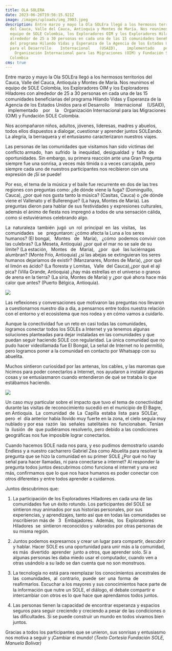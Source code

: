 ```yaml
---
title: OLA SOLERA
date: 2023-06-26T19:56:15.921Z
image: /images/uploads/img_3903.jpeg
description: Entre marzo y mayo la Ola SOLEra llegó a los hermosos territorios
  del Cauca, Valle del Cauca, Antioquia y Montes de María. Nos reunimos el
  equipo de SOLE Colombia, los Exploradores OIM y los Exploradores Hiladores con
  alrededor de 25 a 30 personas en cada una de las 15 comunidades beneﬁciarias
  del programa Hilando Vidas y Esperanza de la Agencia de los Estados Unidos
  para el Desarrollo    Internacional    (USAID),    implementado    por    la 
    Organización Internacional para las Migraciones (OIM) y F﻿undación SOLE
  Colombia
cms: true
---
```

Entre marzo y mayo la Ola SOLEra llegó a los hermosos territorios del Cauca, Valle del Cauca, Antioquia y Montes de María. Nos reunimos el equipo de SOLE Colombia, los Exploradores OIM y los Exploradores Hiladores con alrededor de 25 a 30 personas en cada una de las 15 comunidades beneﬁciarias del programa Hilando Vidas y Esperanza de la Agencia de los Estados Unidos para el Desarrollo    Internacional    (USAID),    implementado    por    la    Organización Internacional para las Migraciones (OIM) y F﻿undación SOLE Colombia.



Nos acompañaron niños, adultos, jóvenes, lideresas, madres y abuelos, todos ellos dispuestos a dialogar, cuestionar y aprender juntos SOLEando. La alegría, la berraquera y el entusiasmo caracterizaron nuestros viajes.

Las personas de las comunidades que visitamos han sido víctimas del conﬂicto armado,  han  sufrido  la  inequidad,  desigualdad  y  falta  de oportunidades. Sin embargo, su primera reacción ante una Gran Pregunta siempre fue una sonrisa, a veces más tímida o a veces carcajada, pero siempre cada uno de nuestros participantes nos recibieron con una expresión de ¡Sí se puede!

Por eso, el tema de la música y el baile fue recurrente en dos de las tres regiones con preguntas como: ¿de dónde viene la fuga? (Dominguillo, Cauca), ¿por qué nos gusta tanto la música? (Casitas, Cauca) o ¿de dónde viene el Vallenato y el Bullerengue? (La haya, Montes de María). Las preguntas dieron para hablar de sus festividades y expresiones culturales, además el ánimo de ﬁesta nos impregnó a todos de una sensación cálida, como si estuviéramos celebrando algo.

La  naturaleza  también  jugó  un  rol  principal  en  las  visitas,   las   comunidades   se   preguntaron: ¿cómo afecta la Luna a los seres humanos? (El bongal,   Montes   de   María),   ¿cómo  podemos convivir con las culebras? (La Meseta, Antioquia) ¿por qué el mar no se sale de su límite? (La estación,   Montes   de   María),   ¿por   qué   las luciérnagas alumbran? (Monte Frío, Antioquia) ¿si las abejas se extinguieran los seres humanos dejaríamos de existir? (Manzanares, Montes de María), ¿por qué el limón es ácido? (La ﬂoresta y Lomitas,  Valle  del Cauca),¿por qué el ají pica? (Villa Grande, Antioquia) ¿hay más estrellas en el universo o granos de arena en la tierra? (La siria, Montes de María) y ¿por qué ahora hace más calor que antes? (Puerto Bélgica, Antioquia). 

![](/images/uploads/img_4126.jpeg)

Las reﬂexiones y conversaciones que motivaron las preguntas nos llevaron a cuestionarnos nuestro día a día, a pensarnos entre todos nuestra relación con el entorno y el ecosistema que nos rodea y en cómo vamos a cuidarlo.

Aunque la conectividad fue un reto en casi todas las comunidades, logramos conectar todos los SOLEs a Internet y ya tenemos algunas soluciones planteadas para dejar instaladas en las comunidades y que puedan seguir haciendo SOLE con regularidad. La única comunidad que no pudo hacer videollamada fue El Bongal, La señal de Internet no lo permitió, pero logramos poner a la comunidad en contacto por Whatsapp con su abuelita.

Muchos sintieron curiosidad por las antenas, los cables, y las maromas que hicimos para poder conectarlos a Internet, nos ayudaron a instalar algunas cosas y se entusiasmaron cuando entendieron de qué se trataba lo que estábamos haciendo.

![](/images/uploads/img_4161.jpeg)

Un caso muy particular sobre el impacto que tuvo el tema de conectividad durante las visitas de reconocimiento sucedió en el municipio de El Bagre, en Antioquia.  La  comunidad  de  La  Capilla  estaba  lista  para  SOLEar,  pero  el  día anterior había llovido muy fuerte en la zona, el cielo seguía muy nublado y por esa  razón  las  señales  satelitales  no  funcionaban.  Tenían  la  ilusión  de  que pudiéramos resolverlo, pero debido a las condiciones geográﬁcas nos fue imposible lograr conectarlos.

Cuando hacemos SOLE nada nos para, y eso pudimos demostrarlo usando Endless y a nuestro cacharrero Gabriel Zea como Abuelita para resolver la pregunta que se hizo la comunidad en su primer SOLE ¿Por qué no hay señal para hacer llamadas, ni para conectarse a internet? Al responder la pregunta todos juntos descubrimos cómo funciona el internet y una vez más, conﬁrmamos que lo que nos hace humanos es poder conectar con otros diferentes y entre todos aprender a cuidarnos.

Juntos descubrimos que:

1. La participación de los Exploradores Hiladores en cada una de las comunidades fue un éxito rotundo. Los participantes del SOLE se sintieron muy animados por sus historias personales, por sus experiencias, y aprendizajes, tanto así que en todas las comunidades se inscribieron más de   3   Embajadores.  Además,  los  Exploradores  Hiladores  se  sintieron reconocidos y valorados por otras personas de su misma región.

2. Juntos podemos expresarnos y crear un lugar para compartir, descubrir y hablar. Hacer SOLE es una oportunidad para unir más a la comunidad, es más  divertido  aprender  junto a otros, que aprender solo. Si a algunas personas les daba miedo usar el computador, cuando ven a otras usándolo a su lado se dan cuenta que no son monstruos.

3. La tecnología no está para reemplazar los conocimientos ancestrales de las  comunidades,  al  contrario,  puede  ser  una  forma  de  reaﬁrmarlos. Escuchar a los mayores y sus conocimientos hace parte de la información que nutre un SOLE, el diálogo, el debate compartir e intercambiar con otros es lo que hace que aprendamos todos juntos.

4. Las personas tienen la capacidad de encontrar esperanza y espacios seguros para seguir creciendo y creciendo a pesar de las condiciones o las diﬁcultades. Si se puede construir un mundo en todos vivamos bien juntos.

Gracias a todos los participantes que se unieron, sus sonrisas y entusiasmo nos motiva a seguir y ¡Cambiar el mundo! (*Texto Cortesía Fundación SOLE, Manuela Bolívar)*